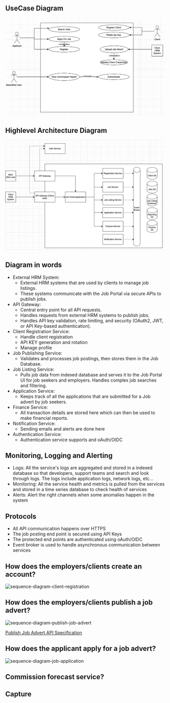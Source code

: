 ## UseCase Diagram
![usecase-diagram](./resources/usecase-diagram.png)

## Highlevel Architecture Diagram
![architecture-diagram](./resources/architecture-diagram.png)

## Diagram in words
- External HRM System: 
    - External HRM systems that are used by clients to manage job listings.
    - These systems communicate with the Job Portal via secure APIs to publish jobs.
- API Gateway: 
    - Central entry point for all API requests.
    - Handles requests from external HRM systems to publish jobs.
    - Handles API key validation, rate limiting, and security (OAuth2, JWT, or API Key-based authentication).
- Client Registration Service:
    - Handle client registration
    - API KEY generation and rotation
    - Manage profile
- Job Publishing Service: 
    - Validates and processes job postings, then stores them in the Job Database.
- Job Listing Service: 
    - Pulls job data from indexed database and serves it to the Job Portal UI for job seekers and employers. Handles complex job searches and filtering.
- Application Service: 
    - Keeps track of all the applications that are submitted for a Job advert by job seekers.
- Finance Service: 
    - All transaction details are stored here which can then be used to make financial reports.
- Notification Service: 
    - Sending emails and alerts are done here
- Authentication Service:
    - Authentication service supports and oAuth/OIDC

## Monitoring, Logging and Alerting
- Logs: All the service's logs are aggregated and stored in a indexed database so that developers, support teams and search and look through logs. The logs include application logs, network logs, etc...
- Monitoring: All the service health and metrics is pulled from the services and stored in a time series database to check health of services
- Alerts: Alert the right channels when some anomalies happen in the system

## Protocols
- All API communication happens over HTTPS
- The job posting end point is secured using API Keys
- The protected end points are authenticated using oAuth/OIDC
- Event broker is used to handle asynchronous communication between services

## How does the employers/clients create an account?
![sequence-diagram-client-registration](./client-registration-service/client-registration.png)

## How does the employers/clients publish a job advert?
![sequence-diagram-publish-job-advert](./job_publish-service/publish-job.png)

[Publish Job Advert API Specification](./job_publish-service/README.md)

## How does the applicant apply for a job advert?
![sequence-diagram-job-application](./application-service/job-application.png)

## Commission forecast service?

## Capture 


